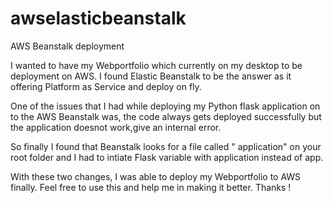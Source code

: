 # awselasticbeanstalk
AWS Beanstalk deployment 

I wanted to have my Webportfolio which currently on my desktop to be deployment on AWS. I found Elastic Beanstalk to be the answer as it offering Platform as Service and deploy on fly.

One of the issues that I had while deploying my Python flask application on to the AWS Beanstalk was, the code always gets deployed successfully but the application doesnot work,give an internal error. 

So finally I found that Beanstalk looks for a file called " application" on your root folder and I had to intiate Flask variable with application instead of app. 

With these two changes, I was able to deploy my Webportfolio to AWS finally. Feel free to use this and help me in making it better. Thanks ! 
